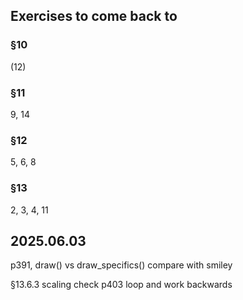 ## Exercises to come back to
### §10
(12)
### §11
9, 14
### §12
5, 6, 8
### §13
2, 3, 4, 11

## 2025.06.03
p391, draw() vs draw_specifics()
    compare with smiley

§13.6.3 scaling
    check p403 loop and work backwards

